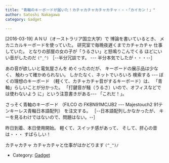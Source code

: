 ```yaml
---
title: "青軸のキーボードが届いた！カチャカチャカチャカチャ・・・「カイカン！」"
author: Satoshi Nakagawa
category: Gadget

---
```


[2016-03-19]  ＡＮＵ（オーストラリア国立大学）で
博論を書いているとき、
メカニカルキーボードを使っていた。
研究室で毎晩夜遅くまでカチャカチャ
仕事していた。
となりの部屋の女の子が「うるさい」と怒鳴りこんでくる
ほどにいい音がしたのだ `(^_^)`
［--半分冗談です。
--- 半分本気でしたが・・・--］

 あの音が欲しいと電気屋さんを
めぐったのだが、
キーボードの展示品は少なく、
触わって確かめられない。
しかたなく、ネットでいろいろ
検索する ---
ぼくの理想のキーボード
（軽くて、カチャカチャ音がするキーボード）は、
「青軸」らしいことが分かった。
「打鍵音が騒（うるさ）いので、オフィスなどでは使わないよう
に」という注意書きがある---
「これだ！」。

 さっそく青軸のキーボード
（FILCO の FKBN91MC/JB2
--- Majestouch2 91テンキーレス青軸日本語配列）
を注文する。
［--日本語配列しかなかったが、
キーを見るわけではないので、問題はない。--］

 昨日到着、本日使用開始。
軽くて、スイッチ感があって、
そして、肝心の音は・・・
すばらしい！

 カチャカチャ 
カチャカチャと仕事がはかどります `(^_^)/`

- Category: [Gadget](/categories.html#Gadget)

